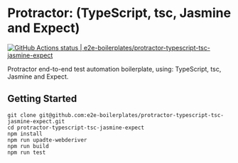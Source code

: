 # Protractor: (TypeScript, tsc, Jasmine and Expect)
[![GitHub Actions status | e2e-boilerplates/protractor-typescript-tsc-jasmine-expect](https://github.com/e2e-boilerplates/protractor-typescript-tsc-jasmine-expect/workflows/protractor-typescript-tsc-jasmine-expect/badge.svg)](https://github.com/e2e-boilerplates/protractor-typescript-tsc-jasmine-expect/actions?workflow=protractor-typescript-tsc-jasmine-expect)

Protractor end-to-end test automation boilerplate, using: TypeScript, tsc, Jasmine and Expect.

## Getting Started

    git clone git@github.com:e2e-boilerplates/protractor-typescript-tsc-jasmine-expect.git
    cd protractor-typescript-tsc-jasmine-expect
    npm install
    npm run upadte-webderiver
    npm run build
    npm run test
